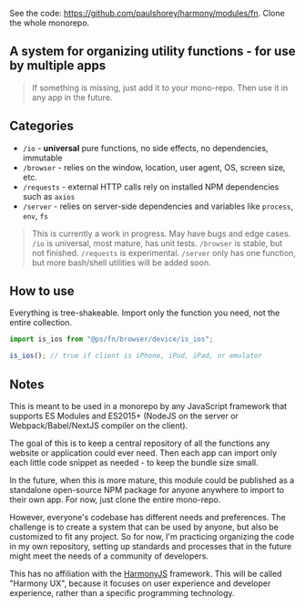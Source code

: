 See the code: https://github.com/paulshorey/harmony/modules/fn. Clone the whole monorepo.

## A system for organizing utility functions - for use by multiple apps

> If something is missing, just add it to your mono-repo. Then use it in any app in the future.

## Categories

- `/io` - **universal** pure functions, no side effects, no dependencies, immutable
- `/browser` - relies on the window, location, user agent, OS, screen size, etc.
- `/requests` - external HTTP calls rely on installed NPM dependencies such as `axios`
- `/server` - relies on server-side dependencies and variables like `process`, `env`, `fs`

> This is currently a work in progress. May have bugs and edge cases.  
> `/io` is universal, most mature, has unit tests. `/browser` is stable, but not finished. `/requests` is experimental. `/server` only has one function, but more bash/shell utilities will be added soon.

## How to use

Everything is tree-shakeable. Import only the function you need, not the entire collection.

```js
import is_ios from "@ps/fn/browser/device/is_ios";

is_ios(); // true if client is iPhone, iPod, iPad, or emulator
```

## Notes

This is meant to be used in a monorepo by any JavaScript framework that supports ES Modules and ES2015+ (NodeJS on the server or Webpack/Babel/NextJS compiler on the client).

The goal of this is to keep a central repository of all the functions any website or application could ever need. Then each app can import only each little code snippet as needed - to keep the bundle size small.

In the future, when this is more mature, this module could be published as a standalone open-source NPM package for anyone anywhere to import to their own app. For now, just clone the entire mono-repo.

However, everyone's codebase has different needs and preferences. The challenge is to create a system that can be used by anyone, but also be customized to fit any project. So for now, I'm practicing organizing the code in my own repository, setting up standards and processes that in the future might meet the needs of a community of developers.

This has no affiliation with the <a href="https://harmonyjs.io/" target="_blank">HarmonyJS</a> framework. This will be called "Harmony UX", because it focuses on user experience and developer experience, rather than a specific programming technology.
